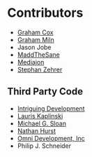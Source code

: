 # Contributors

- [Graham Cox](http://apptree.net/appcontact.htm)
- [Graham Miln](http://miln.eu)
- Jason Jobe
- [MaddTheSane](https://github.com/MaddTheSane)
- [Mediajon](https://github.com/Mediajon)
- [Stephan Zehrer](http://www.stephan-zehrer.de)

## Third Party Code

- [Intriguing Development](http://www.idevelop.net)
- [Lauris Kaplinski](mailto:lauris@ximian.com)
- [Michael G. Sloan](mailto:mgsloan@gmail.com)
- [Nathan Hurst](mailto:njh@mail.csse.monash.edu.au)
- [Omni Development, Inc](http://www.omnigroup.com/developer/sourcecode/sourcelicense/)
- Philip J. Schneider
